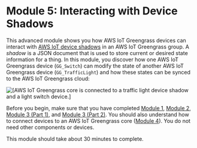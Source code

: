 # Module 5: Interacting with Device Shadows<a name="module5"></a>

This advanced module shows you how AWS IoT Greengrass devices can interact with [AWS IoT device shadows](https://docs.aws.amazon.com/iot/latest/developerguide/iot-device-shadows.html) in an AWS IoT Greengrass group\. A *shadow* is a JSON document that is used to store current or desired state information for a thing\. In this module, you discover how one AWS IoT Greengrass device \(`GG_Switch`\) can modify the state of another AWS IoT Greengrass device \(`GG_TrafficLight`\) and how these states can be synced to the AWS IoT Greengrass cloud:

![\[AWS IoT Greengrass core is connected to a traffic light device shadow and a light switch device.\]](http://docs.aws.amazon.com/greengrass/latest/developerguide/images/gg-get-started-077.5.png)

Before you begin, make sure that you have completed [Module 1](module1.md), [Module 2](module2.md), [Module 3 \(Part 1\)](module3-I.md), and [Module 3 \(Part 2\)](module3-II.md)\. You should also understand how to connect devices to an AWS IoT Greengrass core \([Module 4](module4.md)\)\. You do not need other components or devices\.

This module should take about 30 minutes to complete\.